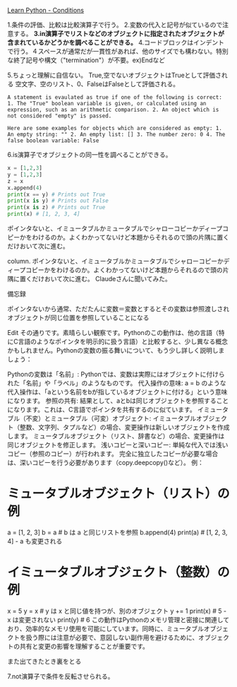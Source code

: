 [Learn Python - Conditions](https://www.learnpython.org/en/Conditions)

1.条件の評価、比較は比較演算子で行う。
2.変数の代入と記号が似ているので注意する。
**3.in演算子でリストなどのオブジェクトに指定されたオブジェクトが含まれているかどうかを調べることができる。**
4.コードブロックはインデントで行う。４スペースが通常だが一貫性があれば、他のサイズでも構わない。特別な終了記号や構文（"termination"）が不要。ex)Endなど

5.ちょっと理解に自信ない。
True,空でないオブジェクトはTrueとして評価される
空文字、空のリスト、0、FalseはFalseとして評価される。

```
A statement is evaulated as true if one of the following is correct: 1. The "True" boolean variable is given, or calculated using an expression, such as an arithmetic comparison. 2. An object which is not considered "empty" is passed.

Here are some examples for objects which are considered as empty: 1. An empty string: "" 2. An empty list: [] 3. The number zero: 0 4. The false boolean variable: False
```

6.is演算子でオブジェクトの同一性を調べることができる。
```python 
x = [1,2,3]
y = [1,2,3]
z = x
x.append(4)
print(x == y) # Prints out True
print(x is y) # Prints out False
print(x is z) # Prints out True
print(x) # [1, 2, 3, 4]
```

ポインタないと、イミュータブルかミュータブルでシャローコピーかディープコピーかをわけるのか。よくわかってないけど本題からそれるので頭の片隅に置くだけおいて次に進む。

column.
ポインタないと、イミュータブルかミュータブルでシャローコピーかディープコピーかをわけるのか。よくわかってないけど本題からそれるので頭の片隅に置くだけおいて次に進む。
Claudeさんに聞いてみた。

備忘録

ポインタないから通常、ただたんに変数＝変数とするとその変数は参照渡しされオブジェクトが同じ位置を参照していることになる

Edit
その通りです。素晴らしい観察です。Pythonのこの動作は、他の言語（特にC言語のようなポインタを明示的に扱う言語）と比較すると、少し異なる概念かもしれません。Pythonの変数の振る舞いについて、もう少し詳しく説明しましょう：

Pythonの変数は「名前」:
Pythonでは、変数は実際にはオブジェクトに付けられた「名前」や「ラベル」のようなものです。
代入操作の意味:
a = b のような代入操作は、「aという名前をbが指しているオブジェクトに付ける」という意味になります。
参照の共有:
結果として、aとbは同じオブジェクトを参照することになります。これは、C言語でポインタを共有するのに似ています。
イミュータブル（不変）とミュータブル（可変）オブジェクト:
イミュータブルオブジェクト（整数、文字列、タプルなど）の場合、変更操作は新しいオブジェクトを作成します。
ミュータブルオブジェクト（リスト、辞書など）の場合、変更操作は同じオブジェクトを修正します。
浅いコピーと深いコピー:
単純な代入では浅いコピー（参照のコピー）が行われます。
完全に独立したコピーが必要な場合は、深いコピーを行う必要があります（copy.deepcopy()など）。
例：


# ミュータブルオブジェクト（リスト）の例
a = [1, 2, 3]
b = a  # b は a と同じリストを参照
b.append(4)
print(a)  # [1, 2, 3, 4] - a も変更される

# イミュータブルオブジェクト（整数）の例
x = 5
y = x  # y は x と同じ値を持つが、別のオブジェクト
y += 1
print(x)  # 5 - x は変更されない
print(y)  # 6
この動作はPythonのメモリ管理と密接に関連しており、効率的なメモリ使用を可能にしています。同時に、ミュータブルオブジェクトを扱う際には注意が必要で、意図しない副作用を避けるために、オブジェクトの共有と変更の影響を理解することが重要です。


また出てきたとき裏をとる


7.not演算子で条件を反転させられる。
